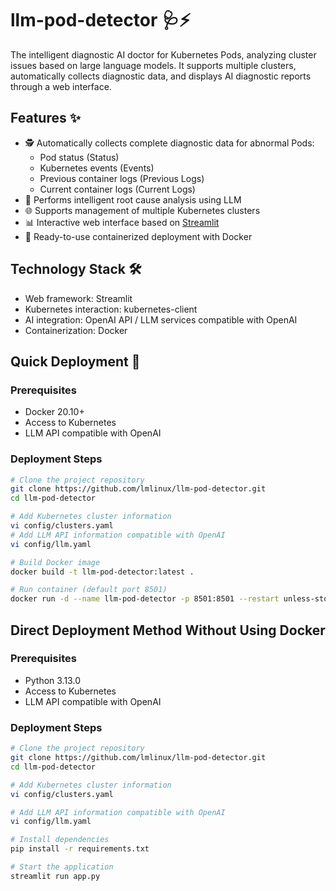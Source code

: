 # llm-pod-detector 🩺⚡

The intelligent diagnostic AI doctor for Kubernetes Pods, analyzing cluster issues based on large language models. It supports multiple clusters, automatically collects diagnostic data, and displays AI diagnostic reports through a web interface.

## Features ✨
- 🕵️ Automatically collects complete diagnostic data for abnormal Pods:
  - Pod status (Status)
  - Kubernetes events (Events)
  - Previous container logs (Previous Logs)
  - Current container logs (Current Logs)
- 🤖 Performs intelligent root cause analysis using LLM
- 🌐 Supports management of multiple Kubernetes clusters
- 📊 Interactive web interface based on [Streamlit](https://github.com/streamlit/streamlit.git)
- 🐋 Ready-to-use containerized deployment with Docker

## Technology Stack 🛠️
- Web framework: Streamlit
- Kubernetes interaction: kubernetes-client
- AI integration: OpenAI API / LLM services compatible with OpenAI
- Containerization: Docker

## Quick Deployment 🚀

### Prerequisites
- Docker 20.10+
- Access to Kubernetes
- LLM API compatible with OpenAI

### Deployment Steps
```bash
# Clone the project repository
git clone https://github.com/lmlinux/llm-pod-detector.git
cd llm-pod-detector

# Add Kubernetes cluster information
vi config/clusters.yaml
# Add LLM API information compatible with OpenAI
vi config/llm.yaml

# Build Docker image
docker build -t llm-pod-detector:latest .

# Run container (default port 8501)
docker run -d --name llm-pod-detector -p 8501:8501 --restart unless-stopped llm-pod-detector:latest
```

## Direct Deployment Method Without Using Docker

### Prerequisites
- Python 3.13.0
- Access to Kubernetes
- LLM API compatible with OpenAI

### Deployment Steps
```bash
# Clone the project repository
git clone https://github.com/lmlinux/llm-pod-detector.git
cd llm-pod-detector

# Add Kubernetes cluster information
vi config/clusters.yaml

# Add LLM API information compatible with OpenAI
vi config/llm.yaml

# Install dependencies
pip install -r requirements.txt

# Start the application
streamlit run app.py
```

